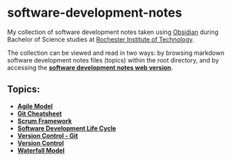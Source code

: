 # software-development-notes

My collection of software development notes taken using [Obsidian](https://obsidian.md/) during Bachelor of Science studies at [Rochester Institute of Technology](https://www.rit.edu/).

The collection can be viewed and read in two ways: by browsing markdown software development notes files (topics) within the root directory, and by accessing the [**software development notes web version**](https://software-development-notes.netlify.app/).

## Topics:

- [**Agile Model**]()
- [**Git Cheatsheet**]()
- [**Scrum Framework**]()
- [**Software Development Life Cycle**]()
- [**Version Control - Git**]()
- [**Version Control**]()
- [**Waterfall Model**]()